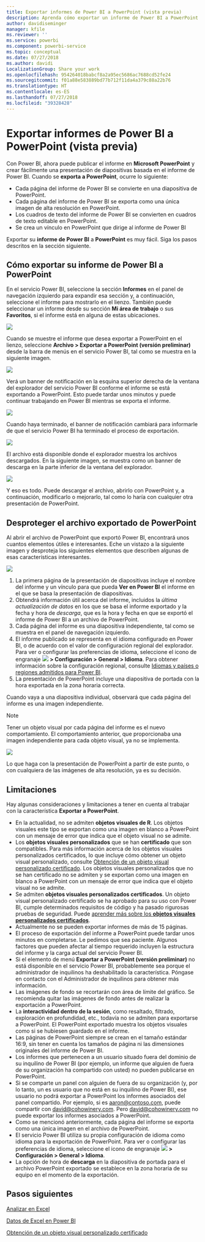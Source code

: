 ```yaml
---
title: Exportar informes de Power BI a PowerPoint (vista previa)
description: Aprenda cómo exportar un informe de Power BI a PowerPoint.
author: davidiseminger
manager: kfile
ms.reviewer: ''
ms.service: powerbi
ms.component: powerbi-service
ms.topic: conceptual
ms.date: 07/27/2018
ms.author: davidi
LocalizationGroup: Share your work
ms.openlocfilehash: 954264018babcf8a2a95ec5686ac7688cd52fe24
ms.sourcegitcommit: f01a88e583889bd77b712f11da4a379c88a22b76
ms.translationtype: HT
ms.contentlocale: es-ES
ms.lasthandoff: 07/27/2018
ms.locfileid: "39328428"
---
```

# <a name="export-reports-from-power-bi-to-powerpoint-preview"></a>Exportar informes de Power BI a PowerPoint (vista previa)
Con Power BI, ahora puede publicar el informe en **Microsoft PowerPoint** y crear fácilmente una presentación de diapositivas basada en el informe de Power BI. Cuando se **exporta a PowerPoint**, ocurre lo siguiente:

* Cada página del informe de Power BI se convierte en una diapositiva de PowerPoint.
* Cada página del informe de Power BI se exporta como una única imagen de alta resolución en PowerPoint.
* Los cuadros de texto del informe de Power BI se convierten en cuadros de texto editable en PowerPoint.
* Se crea un vínculo en PowerPoint que dirige al informe de Power BI

Exportar su **informe de Power BI** a **PowerPoint** es muy fácil. Siga los pasos descritos en la sección siguiente.

## <a name="how-to-export-your-power-bi-report-to-powerpoint"></a>Cómo exportar su informe de Power BI a PowerPoint
En el servicio Power BI, seleccione la sección **Informes** en el panel de navegación izquierdo para expandir esa sección y, a continuación, seleccione el informe para mostrarlo en el lienzo. También puede seleccionar un informe desde su sección **Mi área de trabajo** o sus **Favoritos**, si el informe está en alguna de estas ubicaciones.

![](media/service-publish-to-powerpoint/powerbi_to_powerpoint_0.png)

Cuando se muestre el informe que desea exportar a PowerPoint en el lienzo, seleccione **Archivo > Exportar a PowerPoint (versión preliminar)** desde la barra de menús en el servicio Power BI, tal como se muestra en la siguiente imagen.

![](media/service-publish-to-powerpoint/powerbi_to_powerpoint_1.png)

Verá un banner de notificación en la esquina superior derecha de la ventana del explorador del servicio Power BI conforme el informe se está exportando a PowerPoint. Esto puede tardar unos minutos y puede continuar trabajando en Power BI mientras se exporta el informe.

![](media/service-publish-to-powerpoint/powerbi_to_powerpoint_2.png)

Cuando haya terminado, el banner de notificación cambiará para informarle de que el servicio Power BI ha terminado el proceso de exportación.

![](media/service-publish-to-powerpoint/powerbi_to_powerpoint_3.png)

El archivo está disponible donde el explorador muestra los archivos descargados. En la siguiente imagen, se muestra como un banner de descarga en la parte inferior de la ventana del explorador.

![](media/service-publish-to-powerpoint/powerbi_to_powerpoint_4.png)

Y eso es todo. Puede descargar el archivo, abrirlo con PowerPoint y, a continuación, modificarlo o mejorarlo, tal como lo haría con cualquier otra presentación de PowerPoint.

## <a name="checking-out-your-exported-powerpoint-file"></a>Desproteger el archivo exportado de PowerPoint
Al abrir el archivo de PowerPoint que exportó Power BI, encontrará unos cuantos elementos útiles e interesantes. Eche un vistazo a la siguiente imagen y desproteja los siguientes elementos que describen algunas de esas características interesantes.

![](media/service-publish-to-powerpoint/powerbi_to_powerpoint_5.png)

1. La primera página de la presentación de diapositivas incluye el nombre del informe y un vínculo para que pueda **Ver en Power BI** el informe en el que se basa la presentación de diapositivas.
2. Obtendrá información útil acerca del informe, incluidos la *última actualización de datos* en los que se basa el informe exportado y la fecha y hora de *descarga*, que es la hora y fecha en que se exportó el informe de Power BI a un archivo de PowerPoint.
3. Cada página del informe es una diapositiva independiente, tal como se muestra en el panel de navegación izquierdo.
4. El informe publicado se representa en el idioma configurado en Power BI, o de acuerdo con el valor de configuración regional del explorador. Para ver o configurar las preferencias de idioma, seleccione el icono de engranaje ![](media/service-report-subscribe/power-bi-settings-icon.png) **> Configuración > General > Idioma**. Para obtener información sobre la configuración regional, consulte [Idiomas y países o regiones admitidos para Power BI](supported-languages-countries-regions.md).
5. La presentación de PowerPoint incluye una diapositiva de portada con la hora exportada en la zona horaria correcta.

Cuando vaya a una diapositiva individual, observará que cada página del informe es una imagen independiente.

>[!NOTE]
> Tener un objeto visual por cada página del informe es el nuevo comportamiento. El comportamiento anterior, que proporcionaba una imagen independiente para cada objeto visual, ya no se implementa. 
 

![](media/service-publish-to-powerpoint/powerbi_to_powerpoint_6.png)

Lo que haga con la presentación de PowerPoint a partir de este punto, o con cualquiera de las imágenes de alta resolución, ya es su decisión.

## <a name="limitations"></a>Limitaciones
Hay algunas consideraciones y limitaciones a tener en cuenta al trabajar con la característica **Exportar a PowerPoint**.

* En la actualidad, no se admiten **objetos visuales de R**. Los objetos visuales este tipo se exportan como una imagen en blanco a PowerPoint con un mensaje de error que indica que el objeto visual no se admite.
* Los **objetos visuales personalizados** que se han **certificado** que son compatibles. Para más información acerca de los objetos visuales personalizados certificados, lo que incluye cómo obtener un objeto visual personalizado, consulte [Obtención de un objeto visual personalizado certificado](power-bi-custom-visuals-certified.md). Los objetos visuales personalizados que no se han certificado no se admiten y se exportan como una imagen en blanco a PowerPoint con un mensaje de error que indica que el objeto visual no se admite.
* Se admiten **objetos visuales personalizados certificados**. Un objeto visual personalizado certificado se ha aprobado para su uso con Power BI, cumple determinados requisitos de código y ha pasado rigurosas pruebas de seguridad. Puede [aprender más sobre los **objetos visuales personalizados certificados**](power-bi-custom-visuals-certified.md).
* Actualmente no se pueden exportar informes de más de 15 páginas.
* El proceso de exportación del informe a PowerPoint puede tardar unos minutos en completarse. Le pedimos que sea paciente. Algunos factores que pueden afectar al tiempo requerido incluyen la estructura del informe y la carga actual del servicio Power BI.
* Si el elemento de menú **Exportar a PowerPoint (versión preliminar)** no está disponible en el servicio Power BI, probablemente sea porque el administrador de inquilinos ha deshabilitado la característica. Póngase en contacto con el Administrador de inquilinos para obtener más información.
* Las imágenes de fondo se recortarán con área de límite del gráfico. Se recomienda quitar las imágenes de fondo antes de realizar la exportación a PowerPoint.
* La **interactividad dentro de la sesión**, como resaltado, filtrado, exploración en profundidad, etc., todavía no se admiten para exportarse a PowerPoint. El PowerPoint exportado muestra los objetos visuales como si se hubiesen guardado en el informe.
* Las páginas de PowerPoint siempre se crean en el tamaño estándar 16:9, sin tener en cuenta los tamaños de página ni las dimensiones originales del informe de Power BI.
* Los informes que pertenecen a un usuario situado fuera del dominio de su inquilino de Power BI (por ejemplo, un informe que alguien de fuera de su organización ha compartido con usted) no pueden publicarse en PowerPoint.
* Si se comparte un panel con alguien de fuera de su organización (y, por lo tanto, un es usuario que no está en su inquilino de Power BI), ese usuario no podrá exportar a PowerPoint los informes asociados del panel compartido. Por ejemplo, si es aaron@contoso.com, puede compartir con david@cohowinery.com. Pero david@cohowinery.com no puede exportar los informes asociados a PowerPoint.
* Como se mencionó anteriormente, cada página del informe se exporta como una única imagen en el archivo de PowerPoint.
* El servicio Power BI utiliza su propia configuración de idioma como idioma para la exportación de PowerPoint. Para ver o configurar las preferencias de idioma, seleccione el icono de engranaje ![](media/service-report-subscribe/power-bi-settings-icon.png) **> Configuración > General > Idioma**.
* La opción de hora de **descarga** en la diapositiva de portada para el archivo PowerPoint exportado se establece en la zona horaria de su equipo en el momento de la exportación.

## <a name="next-steps"></a>Pasos siguientes
[Analizar en Excel](service-analyze-in-excel.md)

[Datos de Excel en Power BI](service-excel-workbook-files.md)

[Obtención de un objeto visual personalizado certificado](power-bi-custom-visuals-certified.md)

